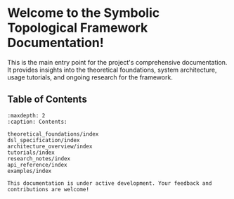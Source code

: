 # Welcome to the Symbolic Topological Framework Documentation!

This is the main entry point for the project's comprehensive documentation. It provides insights into the theoretical foundations, system architecture, usage tutorials, and ongoing research for the framework.

## Table of Contents

```{toctree}
:maxdepth: 2
:caption: Contents:

theoretical_foundations/index
dsl_specification/index
architecture_overview/index
tutorials/index
research_notes/index
api_reference/index
examples/index

This documentation is under active development. Your feedback and contributions are welcome!